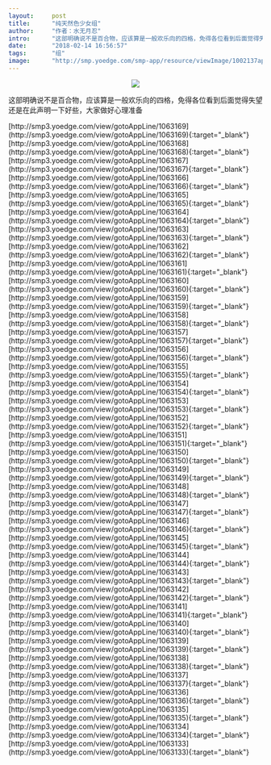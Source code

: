 ```yaml
---
layout:     post
title:      "纯天然色少女组"
author:     "作者：水无月忍"
intro:      "这部明确说不是百合物，应该算是一般欢乐向的四格，免得各位看到后面觉得失望还是在此声明一下好些，大家做好心理准备"
date:       "2018-02-14 16:56:57"
tags:       "组"
image:      "http://smp.yoedge.com/smp-app/resource/viewImage/1002137appline.png"
---
```

<div style="text-align: center">
<p><img src="http://smp.yoedge.com/smp-app/resource/viewImage/1002137appline.png"/></p>
</div>
<p class="post-meta">
<span>这部明确说不是百合物，应该算是一般欢乐向的四格，免得各位看到后面觉得失望还是在此声明一下好些，大家做好心理准备</span>
</p>
[http://smp3.yoedge.com/view/gotoAppLine/1063169](http://smp3.yoedge.com/view/gotoAppLine/1063169){:target="_blank"}
[http://smp3.yoedge.com/view/gotoAppLine/1063168](http://smp3.yoedge.com/view/gotoAppLine/1063168){:target="_blank"}
[http://smp3.yoedge.com/view/gotoAppLine/1063167](http://smp3.yoedge.com/view/gotoAppLine/1063167){:target="_blank"}
[http://smp3.yoedge.com/view/gotoAppLine/1063166](http://smp3.yoedge.com/view/gotoAppLine/1063166){:target="_blank"}
[http://smp3.yoedge.com/view/gotoAppLine/1063165](http://smp3.yoedge.com/view/gotoAppLine/1063165){:target="_blank"}
[http://smp3.yoedge.com/view/gotoAppLine/1063164](http://smp3.yoedge.com/view/gotoAppLine/1063164){:target="_blank"}
[http://smp3.yoedge.com/view/gotoAppLine/1063163](http://smp3.yoedge.com/view/gotoAppLine/1063163){:target="_blank"}
[http://smp3.yoedge.com/view/gotoAppLine/1063162](http://smp3.yoedge.com/view/gotoAppLine/1063162){:target="_blank"}
[http://smp3.yoedge.com/view/gotoAppLine/1063161](http://smp3.yoedge.com/view/gotoAppLine/1063161){:target="_blank"}
[http://smp3.yoedge.com/view/gotoAppLine/1063160](http://smp3.yoedge.com/view/gotoAppLine/1063160){:target="_blank"}
[http://smp3.yoedge.com/view/gotoAppLine/1063159](http://smp3.yoedge.com/view/gotoAppLine/1063159){:target="_blank"}
[http://smp3.yoedge.com/view/gotoAppLine/1063158](http://smp3.yoedge.com/view/gotoAppLine/1063158){:target="_blank"}
[http://smp3.yoedge.com/view/gotoAppLine/1063157](http://smp3.yoedge.com/view/gotoAppLine/1063157){:target="_blank"}
[http://smp3.yoedge.com/view/gotoAppLine/1063156](http://smp3.yoedge.com/view/gotoAppLine/1063156){:target="_blank"}
[http://smp3.yoedge.com/view/gotoAppLine/1063155](http://smp3.yoedge.com/view/gotoAppLine/1063155){:target="_blank"}
[http://smp3.yoedge.com/view/gotoAppLine/1063154](http://smp3.yoedge.com/view/gotoAppLine/1063154){:target="_blank"}
[http://smp3.yoedge.com/view/gotoAppLine/1063153](http://smp3.yoedge.com/view/gotoAppLine/1063153){:target="_blank"}
[http://smp3.yoedge.com/view/gotoAppLine/1063152](http://smp3.yoedge.com/view/gotoAppLine/1063152){:target="_blank"}
[http://smp3.yoedge.com/view/gotoAppLine/1063151](http://smp3.yoedge.com/view/gotoAppLine/1063151){:target="_blank"}
[http://smp3.yoedge.com/view/gotoAppLine/1063150](http://smp3.yoedge.com/view/gotoAppLine/1063150){:target="_blank"}
[http://smp3.yoedge.com/view/gotoAppLine/1063149](http://smp3.yoedge.com/view/gotoAppLine/1063149){:target="_blank"}
[http://smp3.yoedge.com/view/gotoAppLine/1063148](http://smp3.yoedge.com/view/gotoAppLine/1063148){:target="_blank"}
[http://smp3.yoedge.com/view/gotoAppLine/1063147](http://smp3.yoedge.com/view/gotoAppLine/1063147){:target="_blank"}
[http://smp3.yoedge.com/view/gotoAppLine/1063146](http://smp3.yoedge.com/view/gotoAppLine/1063146){:target="_blank"}
[http://smp3.yoedge.com/view/gotoAppLine/1063145](http://smp3.yoedge.com/view/gotoAppLine/1063145){:target="_blank"}
[http://smp3.yoedge.com/view/gotoAppLine/1063144](http://smp3.yoedge.com/view/gotoAppLine/1063144){:target="_blank"}
[http://smp3.yoedge.com/view/gotoAppLine/1063143](http://smp3.yoedge.com/view/gotoAppLine/1063143){:target="_blank"}
[http://smp3.yoedge.com/view/gotoAppLine/1063142](http://smp3.yoedge.com/view/gotoAppLine/1063142){:target="_blank"}
[http://smp3.yoedge.com/view/gotoAppLine/1063141](http://smp3.yoedge.com/view/gotoAppLine/1063141){:target="_blank"}
[http://smp3.yoedge.com/view/gotoAppLine/1063140](http://smp3.yoedge.com/view/gotoAppLine/1063140){:target="_blank"}
[http://smp3.yoedge.com/view/gotoAppLine/1063139](http://smp3.yoedge.com/view/gotoAppLine/1063139){:target="_blank"}
[http://smp3.yoedge.com/view/gotoAppLine/1063138](http://smp3.yoedge.com/view/gotoAppLine/1063138){:target="_blank"}
[http://smp3.yoedge.com/view/gotoAppLine/1063137](http://smp3.yoedge.com/view/gotoAppLine/1063137){:target="_blank"}
[http://smp3.yoedge.com/view/gotoAppLine/1063136](http://smp3.yoedge.com/view/gotoAppLine/1063136){:target="_blank"}
[http://smp3.yoedge.com/view/gotoAppLine/1063135](http://smp3.yoedge.com/view/gotoAppLine/1063135){:target="_blank"}
[http://smp3.yoedge.com/view/gotoAppLine/1063134](http://smp3.yoedge.com/view/gotoAppLine/1063134){:target="_blank"}
[http://smp3.yoedge.com/view/gotoAppLine/1063133](http://smp3.yoedge.com/view/gotoAppLine/1063133){:target="_blank"}


